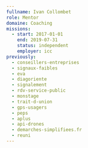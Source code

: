 ```yaml
---
fullname: Ivan Collombet
role: Mentor
domaine: Coaching
missions:
  - start: 2017-01-01
    end: 2019-07-31
    status: independent
    employer: icc
previously:
  - conseillers-entreprises
  - signaux-faibles
  - eva
  - diagoriente
  - signalement
  - rdv-service-public
  - monstage
  - trait-d-union
  - gps-usagers
  - peps
  - aplus
  - api-drones
  - demarches-simplifiees.fr
  - reuni
---
```

